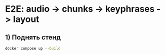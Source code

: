 # E2E: audio -> chunks -> keyphrases -> layout

## 1) Поднять стенд
```bash
docker compose up --build
